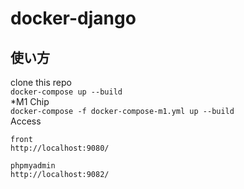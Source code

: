 # docker-django
## 使い方
clone this repo   
```docker-compose up --build```      
*M1 Chip   
```docker-compose -f docker-compose-m1.yml up --build```   
Access   
```
front   
http://localhost:9080/

phpmyadmin   
http://localhost:9082/  
```